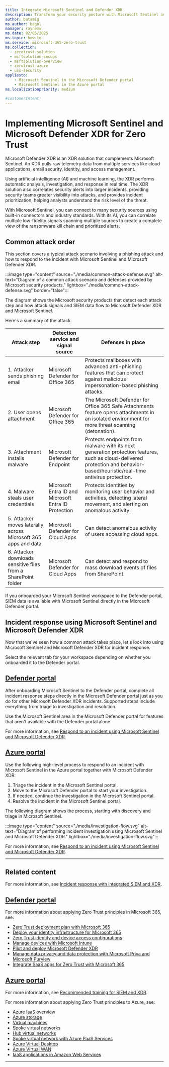 ```yaml
---
title: Integrate Microsoft Sentinel and Defender XDR
description: Transform your security posture with Microsoft Sentinel and Defender XDR. Benefit from AI-powered threat detection and incident response for Zero Trust.
author: batamig
ms.author: bagol
manager: raynemw
ms.date: 02/05/2025
ms.topic: how-to
ms.service: microsoft-365-zero-trust
ms.collection: 
  - zerotrust-solution
  - msftsolution-secops
  - msftsolution-overview
  - zerotrust-azure
  - usx-security
appliesto: 
    - Microsoft Sentinel in the Microsoft Defender portal
    - Microsoft Sentinel in the Azure portal
ms.localizationpriority: medium

#customerIntent: 
---
```


# Implementing Microsoft Sentinel and Microsoft Defender XDR for Zero Trust

Microsoft Defender XDR is an XDR solution that complements Microsoft Sentinel. An XDR pulls raw telemetry data from multiple services like cloud applications, email security, identity, and access management.

Using artificial intelligence (AI) and machine learning, the XDR performs automatic analysis, investigation, and response in real time. The XDR solution also correlates security alerts into larger incidents, providing security teams greater visibility into attacks, and provides incident prioritization, helping analysts understand the risk level of the threat.

With Microsoft Sentinel, you can connect to many security sources using built-in connectors and industry standards. With its AI, you can correlate multiple low-fidelity signals spanning multiple sources to create a complete view of the ransomware kill chain and prioritized alerts.

## Common attack order

This section covers a typical attack scenario involving a phishing attack and how to respond to the incident with Microsoft Sentinel and Microsoft Defender XDR.

:::image type="content" source="./media/common-attack-defense.svg" alt-text="Diagram of a common attack scenario and defenses provided by Microsoft security products." lightbox="./media/common-attack-defense.svg" border="false":::

The diagram shows the Microsoft security products that detect each attack step and how attack signals and SIEM data flow to Microsoft Defender XDR and Microsoft Sentinel.

Here's a summary of the attack.

| Attack step | Detection service and signal source | Defenses in place |
| --- | --- | --- |
| 1. Attacker sends phishing email  | Microsoft Defender for Office 365 | Protects mailboxes with advanced anti-phishing features that can protect against malicious impersonation-based phishing attacks. |
| 2. User opens attachment | Microsoft Defender for Office 365 | The Microsoft Defender for Office 365 Safe Attachments feature opens attachments in an isolated environment for more threat scanning (detonation). |
| 3. Attachment installs malware | Microsoft Defender for Endpoint | Protects endpoints from malware with its next generation protection features, such as cloud-delivered protection and behavior-based/heuristic/real-time antivirus protection. |
| 4. Malware steals user credentials | Microsoft Entra ID and Microsoft Entra ID Protection | Protects identities by monitoring user behavior and activities, detecting lateral movement, and alerting on anomalous activity. |
| 5. Attacker moves laterally across Microsoft 365 apps and data | Microsoft Defender for Cloud Apps | Can detect anomalous activity of users accessing cloud apps. |
| 6. Attacker downloads sensitive files from a SharePoint folder | Microsoft Defender for Cloud Apps | Can detect and respond to mass download events of files from SharePoint. |

If you onboarded your Microsoft Sentinel workspace to the Defender portal, SIEM data is available with Microsoft Sentinel directly in the Microsoft Defender portal.

## Incident response using Microsoft Sentinel and Microsoft Defender XDR

Now that we've seen how a common attack takes place, let's look into using Microsoft Sentinel and Microsoft Defender XDR for incident response.

Select the relevant tab for your workspace depending on whether you onboarded it to the Defender portal.

## [Defender portal](#tab/defender-portal)

After onboarding Microsoft Sentinel to the Defender portal, complete all incident response steps directly in the Microsoft Defender portal just as you do for other Microsoft Defender XDR incidents. Supported steps include everything from triage to investigation and resolution.

Use the Microsoft Sentinel area in the Microsoft Defender portal for features that aren't available with the Defender portal alone.

For more information, see [Respond to an incident using Microsoft Sentinel and Microsoft Defender XDR](respond-incident-defender.md).

## [Azure portal](#tab/azure-portal)

Use the following high-level process to respond to an incident with Microsoft Sentinel in the Azure portal together with Microsoft Defender XDR:

1. Triage the incident in the Microsoft Sentinel portal.
1. Move to the Microsoft Defender portal to start your investigation.
1. If needed, continue the investigation in the Microsoft Sentinel portal.
1. Resolve the incident in the Microsoft Sentinel portal.

The following diagram shows the process, starting with discovery and triage in Microsoft Sentinel.

:::image type="content" source="./media/investigation-flow.svg" alt-text="Diagram of performing incident investigation using Microsoft Sentinel and Microsoft Defender XDR." lightbox="./media/investigation-flow.svg":::

For more information, see [Respond to an incident using Microsoft Sentinel and Microsoft Defender XDR](respond-incident-azure.md).

---

## Related content

For more information, see [Incident response with integrated SIEM and XDR](siem-xdr-overview.md).

## [Defender portal](#tab/defender-portal)

For more information about applying Zero Trust principles in Microsoft 365, see:

- [Zero Trust deployment plan with Microsoft 365](/microsoft-365/security/microsoft-365-zero-trust?bc=/security/zero-trust/breadcrumb/toc.json&toc=/security/zero-trust/toc.json)
- [Deploy your identity infrastructure for Microsoft 365](/microsoft-365/enterprise/deploy-identity-solution-overview?bc=/security/zero-trust/breadcrumb/toc.json&toc=/security/zero-trust/toc.json)
- [Zero Trust identity and device access configurations](zero-trust-identity-device-access-policies-overview.md)
- [Manage devices with Microsoft Intune](/microsoft-365/solutions/manage-devices-with-intune-overview?bc=/security/zero-trust/breadcrumb/toc.json&toc=/security/zero-trust/toc.json)
- [Pilot and deploy Microsoft Defender XDR](/defender-xdr/pilot-deploy-overview?bc=/security/zero-trust/breadcrumb/toc.json&toc=/security/zero-trust/toc.json)
- [Manage data privacy and data protection with Microsoft Priva and Microsoft Purview](/microsoft-365/solutions/data-privacy-protection?bc=/security/zero-trust/breadcrumb/toc.json&toc=/security/zero-trust/toc.json)
- [Integrate SaaS apps for Zero Trust with Microsoft 365](integrate-saas-apps.md)

## [Azure portal](#tab/azure-portal)

For more information, see [Recommended training for SIEM and XDR](siem-xdr-training.md).

For more information about applying Zero Trust principles to Azure, see:

- [Azure IaaS overview](/security/zero-trust/azure-infrastructure-overview)
- [Azure storage](/security/zero-trust/azure-infrastructure-storage)
- [Virtual machines](/security/zero-trust/azure-infrastructure-virtual-machines)
- [Spoke virtual networks](/security/zero-trust//azure-infrastructure-iaas)
- [Hub virtual networks](/security/zero-trust//azure-infrastructure-networking)
- [Spoke virtual network with Azure PaaS Services](/security/zero-trust/azure-infrastructure-paas)
- [Azure Virtual Desktop](/security/zero-trust/azure-infrastructure-avd)
- [Azure Virtual WAN](/security/zero-trust/azure-virtual-wan)
- [IaaS applications in Amazon Web Services](/security/zero-trust/secure-iaas-apps)

---
